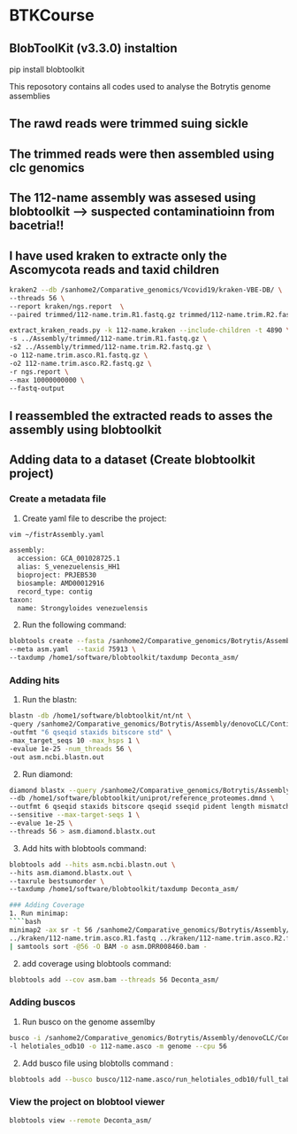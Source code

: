 # BTKCourse
## BlobToolKit (v3.3.0) instaltion 
pip install blobtoolkit


This reposotory contains all codes used to analyse the Botrytis genome assemblies
## The rawd reads were trimmed suing sickle
## The trimmed reads were then assembled using clc genomics
## The 112-name assembly was assesed using blobtoolkit --> suspected contaminatioinn from bacetria!!
## I have used kraken to extracte only the Ascomycota reads and taxid children 
````bash
kraken2 --db /sanhome2/Comparative_genomics/Vcovid19/kraken-VBE-DB/ \
--threads 56 \
--report kraken/ngs.report  \
--paired trimmed/112-name.trim.R1.fastq.gz trimmed/112-name.trim.R2.fastq.gz >> kraken/112-name.kraken

extract_kraken_reads.py -k 112-name.kraken --include-children -t 4890 \
-s ../Assembly/trimmed/112-name.trim.R1.fastq.gz \
-s2 ../Assembly/trimmed/112-name.trim.R2.fastq.gz \
-o 112-name.trim.asco.R1.fastq.gz \
-o2 112-name.trim.asco.R2.fastq.gz \
-r ngs.report \
--max 10000000000 \
--fastq-output

````

## I reassembled the extracted reads to asses the assembly using blobtoolkit

## Adding data to a dataset (Create blobtoolkit project)
### Create a metadata file
1. Create yaml file to describe the project:
````bash
vim ~/fistrAssembly.yaml
````
````bash
assembly:
  accession: GCA_001028725.1
  alias: S_venezuelensis_HH1
  bioproject: PRJEB530
  biosample: AMD00012916
  record_type: contig
taxon:
  name: Strongyloides venezuelensis
````
2. Run the following command:
````bash
blobtools create --fasta /sanhome2/Comparative_genomics/Botrytis/Assembly/denovoCLC/Contig_112-name.trim.asco.fa \
--meta asm.yaml  --taxid 75913 \
--taxdump /home1/software/blobtoolkit/taxdump Deconta_asm/
````


### Adding hits
1. Run the blastn: 
````bash
blastn -db /home1/software/blobtoolkit/nt/nt \
-query /sanhome2/Comparative_genomics/Botrytis/Assembly/denovoCLC/Contig_112-name.trim.asco.fa \
-outfmt "6 qseqid staxids bitscore std" \
-max_target_seqs 10 -max_hsps 1 \
-evalue 1e-25 -num_threads 56 \
-out asm.ncbi.blastn.out
````

2. Run diamond:
````bash
diamond blastx --query /sanhome2/Comparative_genomics/Botrytis/Assembly/denovoCLC/Contig_112-name.trim.asco.fa\
--db /home1/software/blobtoolkit/uniprot/reference_proteomes.dmnd \
--outfmt 6 qseqid staxids bitscore qseqid sseqid pident length mismatch gapopen qstart qend sstart send evalue bitscore \
--sensitive --max-target-seqs 1 \
--evalue 1e-25 \
--threads 56 > asm.diamond.blastx.out
````

3. Add hits with blobtools command:
````bash
blobtools add --hits asm.ncbi.blastn.out \
--hits asm.diamond.blastx.out \
--taxrule bestsumorder \
--taxdump /home1/software/blobtoolkit/taxdump Deconta_asm/

### Adding Coverage
1. Run minimap:
````bash
minimap2 -ax sr -t 56 /sanhome2/Comparative_genomics/Botrytis/Assembly/denovoCLC/Contig_112-name.trim.asco.fa \
../kraken/112-name.trim.asco.R1.fastq ../kraken/112-name.trim.asco.R2.fastq \
| samtools sort -@56 -O BAM -o asm.DRR008460.bam -
````
2. add coverage using blobtools command:
````bash
blobtools add --cov asm.bam --threads 56 Deconta_asm/
```` 
### Adding buscos
1. Run busco on the genome assemlby 
````bash
busco -i /sanhome2/Comparative_genomics/Botrytis/Assembly/denovoCLC/Contig_112-name.trim.asco.fa \
-l helotiales_odb10 -o 112-name.asco -m genome --cpu 56
````
2. Add busco file using blobtolls command :
````bash
blobtools add --busco busco/112-name.asco/run_helotiales_odb10/full_table.tsv Deconta_asm/
````
### View the project on blobtool viewer
````bash
blobtools view --remote Deconta_asm/
````
